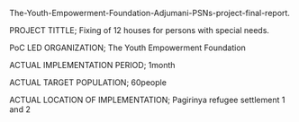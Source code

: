  The-Youth-Empowerment-Foundation-Adjumani-PSNs-project-final-report.

PROJECT TITTLE;
Fixing of 12 houses for persons with special needs.

PoC LED ORGANIZATION;
The Youth Empowerment Foundation

ACTUAL IMPLEMENTATION PERIOD;
1month

ACTUAL TARGET POPULATION;
60people

ACTUAL LOCATION OF IMPLEMENTATION;
Pagirinya refugee settlement 1 and 2
